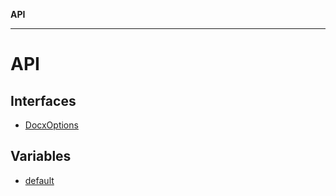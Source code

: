 **API**

***

# API

## Interfaces

- [DocxOptions](interfaces/DocxOptions.md)

## Variables

- [default](variables/default.md)
